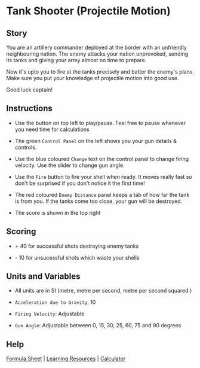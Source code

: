 # Tank Shooter (Projectile Motion)

## Story

You are an artillery commander deployed at the border with an unfriendly neighbouring nation.
The enemy attacks your nation unprovoked, sending its tanks and giving your army almost no time to prepare.

Now it's upto you to fire at the tanks precisely and batter the enemy's plans.
Make sure you put your knowledge of projectile motion into good use.

Good luck captain!

## Instructions

- Use the button on top left to play/pause.
Feel free to pause whenever you need time for calculations

- The green `Control Panel` on the left shows you your gun details & controls.

- Use the blue coloured `Change` text on the control panel to change firing velocity.
Use the slider to change gun angle.

- Use the `Fire` button to fire your shell when ready. It moves really fast so don't be surprised if you don't notice it the first time! 

- The red coloured `Enemy Distance` panel keeps a tab of how far the tank is from you.
If the tanks come too close, your gun will be destroyed.

- The score is shown in the top right

## Scoring

- \+ 40 for successful shots destroying enemy tanks

- \- 10 for unsucessful shots which waste your shells

## Units and Variables

- All units are in SI (metre, metre per second, metre per second squared )

- `Acceleration due to Gravity`: 10

- `Firing Velocity`: Adjustable

- `Gun Angle`: Adjustable between 0, 15, 30, 25, 60, 75 and 90 degrees

## Help

<a href = "docs/formula-sheet.html" target="_blank">Formula Sheet</a> | <a href = "docs/learning-resources.html" target="_blank">Learning Resources</a> | <a href = "https://www.calculator.net/scientific-calculator.html" target="_blank">Calculator</a>
